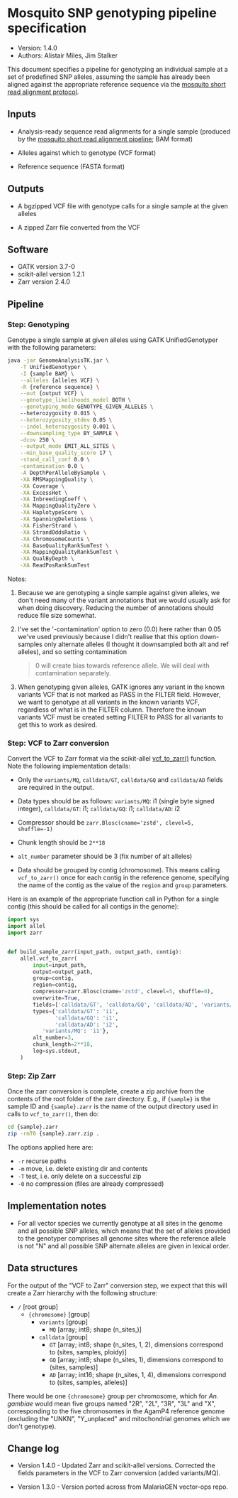 # Mosquito SNP genotyping pipeline specification

* Version: 1.4.0
* Authors: Alistair Miles, Jim Stalker

This document specifies a pipeline for genotyping an individual sample
at a set of predefined SNP alleles, assuming the sample has already
been aligned against the appropriate reference sequence via the
[mosquito short read alignment
protocol](short-read-alignment-vector.md).


## Inputs

* Analysis-ready sequence read alignments for a single sample
  (produced by the [mosquito short read alignment
  pipeline](short-read-alignment-vector.md); BAM format)

* Alleles against which to genotype (VCF format)

* Reference sequence (FASTA format)


## Outputs

* A bgzipped VCF file with genotype calls for a single sample at the
  given alleles

* A zipped Zarr file converted from the VCF


## Software

* GATK version 3.7-0
* scikit-allel version 1.2.1
* Zarr version 2.4.0


## Pipeline


### Step: Genotyping

Genotype a single sample at given alleles using GATK UnifiedGenotyper
with the following parameters:

```bash
java -jar GenomeAnalysisTK.jar \
    -T UnifiedGenotyper \
    -I {sample BAM} \
    --alleles {alleles VCF} \
    -R {reference sequence} \
    --out {output VCF} \
    --genotype_likelihoods_model BOTH \
    --genotyping_mode GENOTYPE_GIVEN_ALLELES \ 
    --heterozygosity 0.015 \
    --heterozygosity_stdev 0.05 \
    --indel_heterozygosity 0.001 \
    --downsampling_type BY_SAMPLE \
    -dcov 250 \
    --output_mode EMIT_ALL_SITES \
    --min_base_quality_score 17 \
    -stand_call_conf 0.0 \
    -contamination 0.0 \
    -A DepthPerAlleleBySample \
    -XA RMSMappingQuality \
    -XA Coverage \
    -XA ExcessHet \
    -XA InbreedingCoeff \
    -XA MappingQualityZero \
    -XA HaplotypeScore \
    -XA SpanningDeletions \
    -XA FisherStrand \
    -XA StrandOddsRatio \
    -XA ChromosomeCounts \
    -XA BaseQualityRankSumTest \
    -XA MappingQualityRankSumTest \
    -XA QualByDepth \
    -XA ReadPosRankSumTest
```

Notes: 
 
1. Because we are genotyping a single sample against given alleles, we
   don't need many of the variant annotations that we would usually
   ask for when doing discovery. Reducing the number of annotations
   should reduce file size somewhat.

2. I've set the '-contamination' option to zero (0.0) here rather than
   0.05 we've used previously because I didn't realise that this
   option down-samples only alternate alleles (I thought it
   downsampled both alt and ref alleles), and so setting contamination
   > 0 will create bias towards reference allele. We will deal with
   contamination separately.

3. When genotyping given alleles, GATK ignores any variant in the
   known variants VCF that is not marked as PASS in the FILTER
   field. However, we want to genotype at all variants in the known
   variants VCF, regardless of what is in the FILTER column. Therefore
   the known variants VCF must be created setting FILTER to PASS for
   all variants to get this to work as desired.


### Step: VCF to Zarr conversion

Convert the VCF to Zarr format via the scikit-allel
[vcf_to_zarr()](https://scikit-allel.readthedocs.io/en/stable/io.html#allel.vcf_to_zarr)
function. Note the following implementation details:

* Only the ``variants/MQ``, ``calldata/GT``, ``calldata/GQ`` and
  ``calldata/AD`` fields are required in the output.

* Data types should be as follows: ``variants/MQ``: i1 (single byte
  signed integer), ``calldata/GT``: i1; ``calldata/GQ``: i1;
  ``calldata/AD``: i2

* Compressor should be ``zarr.Blosc(cname='zstd', clevel=5,
  shuffle=-1)``

* Chunk length should be ``2**18``

* ``alt_number`` parameter should be 3 (fix number of alt alleles)

* Data should be grouped by contig (chromosome). This means calling
  ``vcf_to_zarr()`` once for each contig in the reference genome,
  specifying the name of the contig as the value of the ``region`` and
  ``group`` parameters.

Here is an example of the appropriate function call in Python for a
single contig (this should be called for all contigs in the genome):

```python
import sys
import allel
import zarr


def build_sample_zarr(input_path, output_path, contig):
    allel.vcf_to_zarr(
        input=input_path,
        output=output_path,
        group=contig,
        region=contig,
        compressor=zarr.Blosc(cname='zstd', clevel=5, shuffle=0),
        overwrite=True,
        fields=['calldata/GT', 'calldata/GQ', 'calldata/AD', 'variants/MQ'],
        types={'calldata/GT': 'i1',
               'calldata/GQ': 'i1',
               'calldata/AD': 'i2',
	       'variants/MQ': 'i1'},
        alt_number=3,
        chunk_length=2**18,
        log=sys.stdout,
    )

```


### Step: Zip Zarr

Once the zarr conversion is complete, create a zip archive from the
contents of the root folder of the zarr directory. E.g., if
``{sample}`` is the sample ID and ``{sample}.zarr`` is the name of the
output directory used in calls to ``vcf_to_zarr()``, then do:

```bash
cd {sample}.zarr
zip -rmT0 {sample}.zarr.zip .
```

The options applied here are:

* `-r` recurse paths
* `-m` move, i.e. delete existing dir and contents
* `-T` test, i.e. only delete on a successful zip
* `-0` no compression (files are already compressed)


## Implementation notes

* For all vector species we currently genotype at all sites in the
  genome and all possible SNP alleles, which means that the set of
  alleles provided to the genotyper comprises all genome sites where
  the reference allele is not "N" and all possible SNP alternate
  alleles are given in lexical order.


## Data structures

For the output of the "VCF to Zarr" conversion step, we expect that
this will create a Zarr hierarchy with the following structure:

* `/` [root group]
  * `{chromosome}` [group]
    * `variants` [group]
      * `MQ` [array; int8; shape (n_sites,)]
    * `calldata` [group]
      * `GT` [array; int8; shape (n_sites, 1, 2), dimensions correspond to (sites, samples, ploidy)]
      * `GQ` [array; int8; shape (n_sites, 1), dimensions correspond to (sites, samples)]
      * `AD` [array; int16; shape (n_sites, 1, 4), dimensions correspond to (sites, samples, alleles)]

There would be one `{chromosome}` group per chromosome, which for
*An. gambiae* would mean five groups named "2R", "2L", "3R", "3L" and
"X", corresponding to the five chromosomes in the AgamP4 reference
genome (excluding the "UNKN", "Y_unplaced" and mitochondrial genomes
which we don't genotype).


## Change log

* Version 1.4.0 - Updated Zarr and scikit-allel versions. Corrected
  the fields parameters in the VCF to Zarr conversion (added
  variants/MQ).

* Version 1.3.0 - Version ported across from MalariaGEN vector-ops
  repo.
